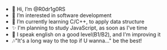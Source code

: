 - 👋 Hi, I’m @R0dr1g0RS
- 👀 I’m interested in software development
- 🌱 I’m currently learning C/C++, to apply data structure
- ✨ I'm planning to study JavaScript, as soon as I've time
- 🧠 I speak english on a good level(B1/B2), and I'm improving it
- 🎶"It's a long way to the top if U wanna..." be the best!
<!---
R0dr1g0RS/R0dr1g0RS is a ✨ special ✨ repository because its `README.md` (this file) appears on your GitHub profile.
You can click the Preview link to take a look at your changes.
--->
